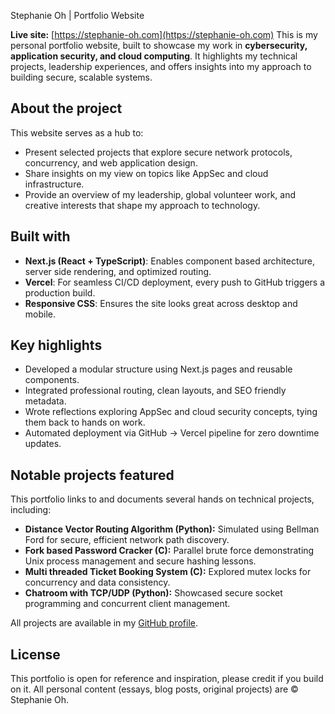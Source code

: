 Stephanie Oh | Portfolio Website

**Live site:** [https://stephanie-oh.com](https://stephanie-oh.com)
This is my personal portfolio website, built to showcase my work in **cybersecurity, application security, and cloud computing**. It highlights my technical projects, leadership experiences, and offers insights into my approach to building secure, scalable systems.

## About the project
This website serves as a hub to:
- Present selected projects that explore secure network protocols, concurrency, and web application design.
- Share insights on my view on topics like AppSec and cloud infrastructure.
- Provide an overview of my leadership, global volunteer work, and creative interests that shape my approach to technology.

## Built with
- **Next.js (React + TypeScript)**: Enables component based architecture, server side rendering, and optimized routing.
- **Vercel**: For seamless CI/CD deployment, every push to GitHub triggers a production build.
- **Responsive CSS**: Ensures the site looks great across desktop and mobile.

## Key highlights
- Developed a modular structure using Next.js pages and reusable components.
- Integrated professional routing, clean layouts, and SEO friendly metadata.
- Wrote reflections exploring AppSec and cloud security concepts, tying them back to hands on work.
- Automated deployment via GitHub -> Vercel pipeline for zero downtime updates.

## Notable projects featured
This portfolio links to and documents several hands on technical projects, including:
- **Distance Vector Routing Algorithm (Python):** Simulated using Bellman Ford for secure, efficient network path discovery.
- **Fork based Password Cracker (C):** Parallel brute force demonstrating Unix process management and secure hashing lessons.
- **Multi threaded Ticket Booking System (C):** Explored mutex locks for concurrency and data consistency.
- **Chatroom with TCP/UDP (Python):** Showcased secure socket programming and concurrent client management.

All projects are available in my [GitHub profile](https://github.com/soh2970).

## License
This portfolio is open for reference and inspiration, please credit if you build on it. All personal content (essays, blog posts, original projects) are © Stephanie Oh.
